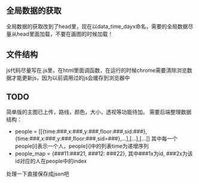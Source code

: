 ## 全局数据的获取

全局数据的获取改到了head里，现在以data_time_dayx命名，需要的全局数据尽量从head里面加载，不要在画图的时候加载！

## 文件结构
js代码尽量写在.js里，在html里面调函数，在运行的时候chrome需要清除浏览数据才能更新js，因为以前调用过的js会缓存到浏览器中

## TODO
简单版的主图已上传，路线，颜色，大小，透视等功能待加。
需要后端整理数据结构：
* people = [[{time:###,x:###,y:###,floor:###,sid:###},{time:###,x:###,y:###,floor:###,sid=###},...],[...],[...]]
  其中每一个people[i]表示一个人，people[i]中的列表time为递增序列
* people_map = {###11:###21, ###12: ###22}, 其中###1x为id, ###2x为该id对应的人在people中的index

处理一下直接保存成json吧
